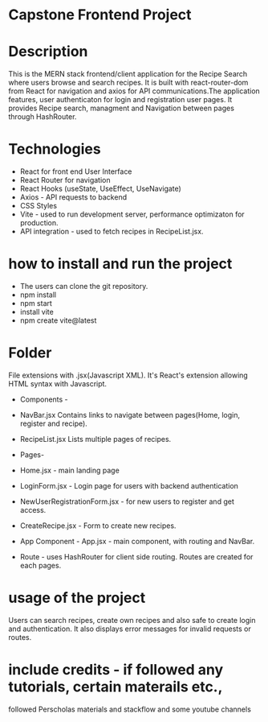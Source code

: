 # Capstone Frontend Project

# Description

This is the MERN stack frontend/client application for the Recipe Search where users browse and search recipes. It is built with react-router-dom from React for navigation and axios for API communications.The application features, user authenticaton for login and registration user pages.  It provides Recipe search, managment and Navigation between pages through HashRouter.


# Technologies
* React for front end User Interface
* React Router for navigation
* React Hooks (useState, UseEffect, UseNavigate)
* Axios - API requests to backend
* CSS Styles
* Vite - used to run development server, performance optimizaton for production.
* API integration - used to fetch recipes in RecipeList.jsx.

# how to install and run the project
* The users can clone the git repository.  
* npm install
* npm start
* install vite
* npm create vite@latest

# Folder
File extensions with .jsx(Javascript XML).  It's React's extension allowing HTML syntax with Javascript.
* Components - 
* NavBar.jsx
  Contains links to navigate between pages(Home, login, register and recipe).
* RecipeList.jsx
  Lists multiple pages of recipes.

* Pages-
* Home.jsx - main landing page
* LoginForm.jsx - Login page for users with backend authentication
* NewUserRegistrationForm.jsx - for new users to register and get access.
* CreateRecipe.jsx - Form to create new recipes.

* App Component -
App.jsx - main component, with routing and NavBar. 

* Route - uses HashRouter for client side routing.  Routes are created for each pages.


# usage of the project
Users can search recipes, create own recipes and also safe to create login and authentication. It also displays error messages for invalid requests or routes.

# include credits - if followed any tutorials, certain materails etc.,
followed Perscholas materials and stackflow and some youtube channels
